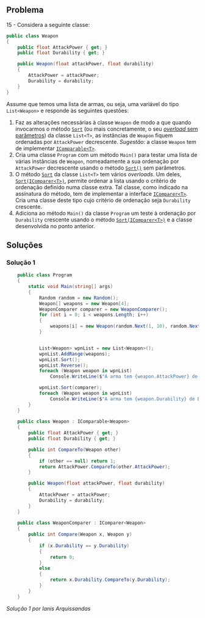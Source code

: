 ## Problema

15 - Considera a seguinte classe:

```cs
public class Weapon
{
    public float AttackPower { get; }
    public float Durability { get; }

    public Weapon(float attackPower, float durability)
    {
        AttackPower = attackPower;
        Durability = durability;
    }
}
```

Assume que temos uma lista de armas, ou seja, uma variável do tipo
`List<Weapon>` e responde às seguintes questões:

1. Faz as alterações necessárias à classe `Weapon` de modo a que quando
invocarmos o método
[`Sort`](https://docs.microsoft.com/pt-pt/dotnet/api/system.collections.generic.list-1.sort)
(ou mais concretamente, o seu
[_overload_ sem parâmetros](https://docs.microsoft.com/pt-pt/dotnet/api/system.collections.generic.list-1.sort#System_Collections_Generic_List_1_Sort)) da classe `List<T>`, as instâncias de `Weapon` fiquem ordenadas por
`AttackPower` decrescente. _Sugestão:_ a classe `Weapon` tem de implementar
[`IComparable<T>`](https://docs.microsoft.com/pt-pt/dotnet/api/system.icomparable-1).
2. Cria uma classe `Program` com um método `Main()` para testar uma lista de
várias instâncias de `Weapon`, nomeadamente a sua ordenação por `AttackPower`
decrescente usando o método
[`Sort()`](https://docs.microsoft.com/pt-pt/dotnet/api/system.collections.generic.list-1.sort#System_Collections_Generic_List_1_Sort)
sem parâmetros.
3. O método
[`Sort`](https://docs.microsoft.com/pt-pt/dotnet/api/system.collections.generic.list-1.sort)
da classe `List<T>` tem vários _overloads_. Um deles,
[`Sort(IComparer<T>)`](https://docs.microsoft.com/pt-pt/dotnet/api/system.collections.generic.list-1.sort#System_Collections_Generic_List_1_Sort_System_Collections_Generic_IComparer__0__),
permite ordenar a lista usando o critério de ordenação definido numa classe
extra. Tal classe, como indicado na assinatura do método, tem de implementar a
interface
[`IComparer<T>`](https://docs.microsoft.com/pt-pt/dotnet/api/system.collections.generic.icomparer-1).
Cria uma classe deste tipo cujo critério de ordenação seja `Durability`
crescente.  
4. Adiciona ao método `Main()` da classe `Program` um teste à ordenação
por `Durability` crescente usando o método
[`Sort(IComparer<T>)`](https://docs.microsoft.com/pt-pt/dotnet/api/system.collections.generic.list-1.sort#System_Collections_Generic_List_1_Sort_System_Collections_Generic_IComparer__0__)
e a classe desenvolvida no ponto anterior.


## Soluções

### Solução 1

```cs
	public class Program
    {
        static void Main(string[] args)
        {
            Random random = new Random();
            Weapon[] weapons = new Weapon[4];
            WeaponComparer comparer = new WeaponComparer();
            for (int i = 0; i < weapons.Length; i++)
            {
                weapons[i] = new Weapon(random.Next(1, 10), random.Next(1, 10));
            }


            List<Weapon> wpnList = new List<Weapon>();
            wpnList.AddRange(weapons);
            wpnList.Sort();
            wpnList.Reverse();
            foreach (Weapon weapon in wpnList)
                Console.WriteLine($"A arma tem {weapon.AttackPower} de Poder de Ataque. \n");

            wpnList.Sort(comparer);
            foreach (Weapon weapon in wpnList)
                Console.WriteLine($"A arma tem {weapon.Durability} de Durabilidade. \n");
        }
    }
	
	public class Weapon : IComparable<Weapon>
    {
        public float AttackPower { get; }
        public float Durability { get; }

        public int CompareTo(Weapon other)
        {
            if (other == null) return 1;
            return AttackPower.CompareTo(other.AttackPower);
        }

        public Weapon(float attackPower, float durability)
        {
            AttackPower = attackPower;
            Durability = durability;
        }
    }
	
	public class WeaponComparer : IComparer<Weapon>
    {
        public int Compare(Weapon x, Weapon y)
        {
            if (x.Durability == y.Durability)
            {
                return 0;
            }
            else
            {
                return x.Durability.CompareTo(y.Durability);
            }
        }
    }
```
	


*Solução 1 por Ianis Arquissandas*
